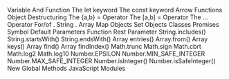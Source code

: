 Variable And Function
    The let keyword
    The const keyword
    Arrow Functions
Object Destructuring
    The {a,b} = Operator
    The [a,b] = Operator
    The ... Operator
For/of
    . String
    . Array
Map Objects
Set Objects
Classes
Promises
Symbol
Default Parameters
Function Rest Parameter
String.includes()
String.startsWith()
String.endsWith()
Array entries()
Array.from()
Array keys()
Array find()
Array findIndex()
Math.trunc
Math.sign
Math.cbrt
Math.log2
Math.log10
Number.EPSILON
Number.MIN_SAFE_INTEGER
Number.MAX_SAFE_INTEGER
Number.isInteger()
Number.isSafeInteger()
New Global Methods
JavaScript Modules